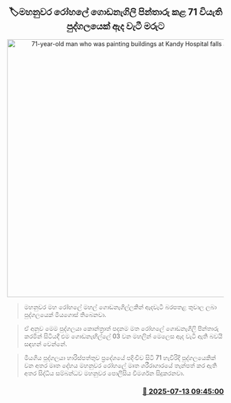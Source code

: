 <p align='center'><b><h2 align='center' title='71-year-old man who was painting buildings at Kandy Hospital falls and dies'>🏷මහනුවර රෝහලේ ගොඩනැගිලි පින්තාරු කළ 71 වියැති පුද්ගලයෙක් ඇද වැටී මරුට</h2></b></p>
<p align='center'><img src='https://helakuru.sgp1.cdn.digitaloceanspaces.com/esana/images/lib/death[1].jpg' width='600' alt='71-year-old man who was painting buildings at Kandy Hospital falls and dies'></p>

> මහනුවර මහ රෝහලේ මහල් ගොඩනැගිල්ලකින් ඇදවැටී බරපතළ තුවාල ලබා පුද්ගලයෙක් මියගොස් තිබෙනවා.

> ඒ අනුව මෙම පුද්ගලයා කොන්ත්‍රාත් පදනම මත රෝහලේ ගොඩනැගිලි පින්තාරු කරමින් සිටියදී එම ගොඩනැඟිල්ලේ 03 වන මහලින් මෙලෙස ඇද වැටී ඇති බවයි සඳහන් වෙන්නේ.

> මියගිය පුද්ගලයා හාරිස්පත්තුව ප්‍රදේශයේ පදිංචිව සිටි 71 හැවිරිදි පුද්ගලයෙකික් වන අතර මෘත දේහය මහනුවර රෝහලේ මෘත ශරීරාගාරයේ තැන්පත් කර ඇති අතර සිද්ධිය සම්බන්ධව මහනුවර පොලීසිය විමර්ශන සිදුකරනවා.



<h3 align='right'><a href='https://www.helakuru.lk/esana/p/111813/'>📅 2025-07-13 09:45:00</a></h3>
